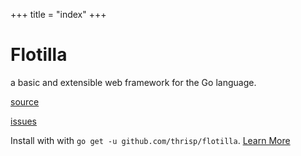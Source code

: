+++
title = "index"
+++
# Flotilla

a basic and extensible web framework for the Go language.

[source](http://github.com/thrisp/flotilla)

[issues](http://github.com/thrisp/flotilla/issues)

Install with with `go get -u github.com/thrisp/flotilla`. [Learn More](/flotilla/start)
